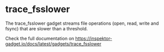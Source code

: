 # trace_fsslower

The trace_fsslower gadget streams file operations (open, read, write and fsync)
that are slower than a threshold.

Check the full documentation on https://inspektor-gadget.io/docs/latest/gadgets/trace_fsslower
